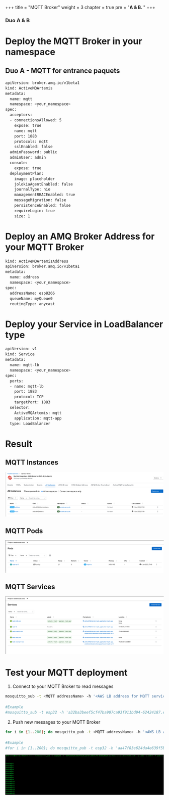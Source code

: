 +++
title = "MQTT Broker"
weight = 3
chapter = true
pre = "<b>A & B. </b>"
+++

### Duo A & B

# Deploy the MQTT Broker in your namespace

## Duo A - MQTT for entrance paquets

```sh
apiVersion: broker.amq.io/v1beta1
kind: ActiveMQArtemis
metadata:
  name: mqtt
  namespace: <your_namespace>
spec:
  acceptors:
  - connectionsAllowed: 5
    expose: true
    name: mqtt
    port: 1883
    protocols: mqtt
    sslEnabled: false
  adminPassword: public
  adminUser: admin
  console:
    expose: true
  deploymentPlan:
    image: placeholder
    jolokiaAgentEnabled: false
    journalType: nio
    managementRBACEnabled: true
    messageMigration: false
    persistenceEnabled: false
    requireLogin: true
    size: 1
```

# Deploy an AMQ Broker Address for your MQTT Broker

```sh
kind: ActiveMQArtemisAddress
apiVersion: broker.amq.io/v1beta1
metadata:
  name: address
  namespace: <your_namespace>
spec:
  addressName: esp8266
  queueName: myQueue0
  routingType: anycast
```



# Deploy your Service in LoadBalancer type   

```sh
apiVersion: v1
kind: Service
metadata:
  name: mqtt-lb
  namespace: <your_namespace>
spec:
  ports:
  - name: mqtt-lb
    port: 1883
    protocol: TCP
    targetPort: 1883
  selector:
    ActiveMQArtemis: mqtt
    application: mqtt-app
  type: LoadBalancer
  ```



# Result

## MQTT Instances
![MQTT Instances](/images/mqtt-instances.png)

## MQTT Pods
![MQTT pods](/images/mqtt-pods.png)

## MQTT Services
![MQTT Instances](/images/mqtt-services.png)



# Test your MQTT deployment

1. Connect to your MQTT Broker to read messages

```sh
mosquitto_sub -t <MQTT addressName> -h '<AWS LB address for MQTT service>' -p <port> -u <MQTT user> -P <MQTT password>

#Example
#mosquitto_sub -t esp32 -h 'a32ba3beef5cf47ba907ca93f911bd94-62424187.eu-west-1.elb.amazonaws.com' -p 1883 -u admin -P public
```


2. Push new messages to your MQTT Broker

```sh
for i in {1..200}; do mosquitto_pub -t <MQTT addressName> -h '<AWS LB address for MQTT service>' -p <port> -u <MQTT user> -P <MQTT password> -m message$i; done

#Example
#for i in {1..200}; do mosquitto_pub -t esp32 -h 'aa47f83e624da4e639f5be6109757355-1944403232.eu-west-1.elb.amazonaws.com' -p 1883 -u admin -P public -m message$i; done
```



![MQTT test](/images/mqtt-sub.png)
